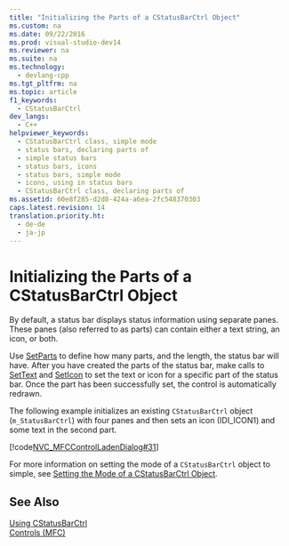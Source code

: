 ```yaml
---
title: "Initializing the Parts of a CStatusBarCtrl Object"
ms.custom: na
ms.date: 09/22/2016
ms.prod: visual-studio-dev14
ms.reviewer: na
ms.suite: na
ms.technology: 
  - devlang-cpp
ms.tgt_pltfrm: na
ms.topic: article
f1_keywords: 
  - CStatusBarCtrl
dev_langs: 
  - C++
helpviewer_keywords: 
  - CStatusBarCtrl class, simple mode
  - status bars, declaring parts of
  - simple status bars
  - status bars, icons
  - status bars, simple mode
  - icons, using in status bars
  - CStatusBarCtrl class, declaring parts of
ms.assetid: 60e8f285-d2d8-424a-a6ea-2fc548370303
caps.latest.revision: 14
translation.priority.ht: 
  - de-de
  - ja-jp
---
```

# Initializing the Parts of a CStatusBarCtrl Object
By default, a status bar displays status information using separate panes. These panes (also referred to as parts) can contain either a text string, an icon, or both.  
  
 Use [SetParts](../vs140/cstatusbarctrl--setparts.md) to define how many parts, and the length, the status bar will have. After you have created the parts of the status bar, make calls to [SetText](../vs140/cstatusbarctrl--settext.md) and [SetIcon](../vs140/cstatusbarctrl--seticon.md) to set the text or icon for a specific part of the status bar. Once the part has been successfully set, the control is automatically redrawn.  
  
 The following example initializes an existing `CStatusBarCtrl` object (`m_StatusBarCtrl`) with four panes and then sets an icon (IDI_ICON1) and some text in the second part.  
  
 [!code[NVC_MFCControlLadenDialog#31](../vs140/codesnippet/CPP/initializing-the-parts-of-a-cstatusbarctrl-object_1.cpp)]
  
  
 For more information on setting the mode of a `CStatusBarCtrl` object to simple, see [Setting the Mode of a CStatusBarCtrl Object](../vs140/setting-the-mode-of-a-cstatusbarctrl-object.md).  
  
## See Also  
 [Using CStatusBarCtrl](../vs140/using-cstatusbarctrl.md)   
 [Controls (MFC)](../vs140/controls--mfc-.md)